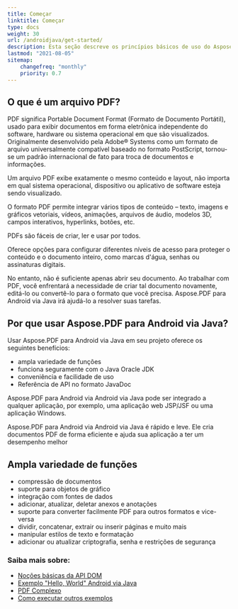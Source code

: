 ```yaml
---
title: Começar
linktitle: Começar
type: docs
weight: 30
url: /androidjava/get-started/
description: Esta seção descreve os princípios básicos de uso do Aspose.PDF para Android via Java. Também demonstra exemplos simples e complexos para criar um documento PDF
lastmod: "2021-08-05"   
sitemap: 
    changefreq: "monthly"
    priority: 0.7
---
```


## O que é um arquivo PDF?

PDF significa Portable Document Format (Formato de Documento Portátil), usado para exibir documentos em forma eletrônica independente do software, hardware ou sistema operacional em que são visualizados. Originalmente desenvolvido pela Adobe® Systems como um formato de arquivo universalmente compatível baseado no formato PostScript, tornou-se um padrão internacional de fato para troca de documentos e informações.

Um arquivo PDF exibe exatamente o mesmo conteúdo e layout, não importa em qual sistema operacional, dispositivo ou aplicativo de software esteja sendo visualizado.

O formato PDF permite integrar vários tipos de conteúdo – texto, imagens e gráficos vetoriais, vídeos, animações, arquivos de áudio, modelos 3D, campos interativos, hyperlinks, botões, etc.

PDFs são fáceis de criar, ler e usar por todos.

Oferece opções para configurar diferentes níveis de acesso para proteger o conteúdo e o documento inteiro, como marcas d'água, senhas ou assinaturas digitais.

No entanto, não é suficiente apenas abrir seu documento. Ao trabalhar com PDF, você enfrentará a necessidade de criar tal documento novamente, editá-lo ou convertê-lo para o formato que você precisa. Aspose.PDF para Android via Java irá ajudá-lo a resolver suas tarefas.

## Por que usar Aspose.PDF para Android via Java?

Usar Aspose.PDF para Android via Java em seu projeto oferece os seguintes benefícios:

- ampla variedade de funções
- funciona seguramente com o Java Oracle JDK
- conveniência e facilidade de uso
- Referência de API no formato JavaDoc

Aspose.PDF para Android via Android via Java pode ser integrado a qualquer aplicação, por exemplo, uma aplicação web JSP/JSF ou uma aplicação Windows.

Aspose.PDF para Android via Android via Java é rápido e leve. Ele cria documentos PDF de forma eficiente e ajuda sua aplicação a ter um desempenho melhor

## Ampla variedade de funções

- compressão de documentos
- suporte para objetos de gráfico
- integração com fontes de dados
- adicionar, atualizar, deletar anexos e anotações
- suporte para converter facilmente PDF para outros formatos e vice-versa
- dividir, concatenar, extrair ou inserir páginas e muito mais
- manipular estilos de texto e formatação
- adicionar ou atualizar criptografia, senha e restrições de segurança

### Saiba mais sobre:

- [Noções básicas da API DOM](/pdf/androidjava/basics-of-dom-api/)
- [Exemplo "Hello, World" Android via Java](/pdf/androidjava/hello-world-example/)
- [PDF Complexo](/pdf/androidjava/complex-pdf-example/)
- [Como executar outros exemplos](/pdf/androidjava/how-to-run-other-examples/)